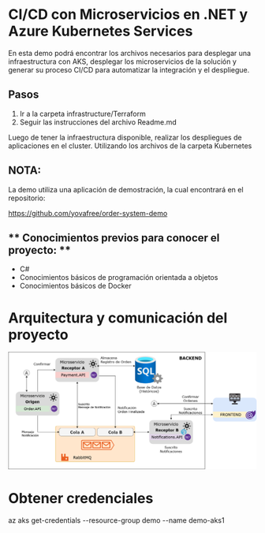 # CI/CD con Microservicios en .NET y Azure Kubernetes Services

En esta demo podrá encontrar los archivos necesarios para desplegar una infraestructura con AKS, desplegar los microservicios de la solución y generar su proceso CI/CD para automatizar la integración y el despliegue.

## Pasos

1) Ir a la carpeta infrastructure/Terraform
2) Seguir las instrucciones del archivo Readme.md

Luego de tener la infraestructura disponible, realizar los despliegues de aplicaciones en el cluster. 
Utilizando los archivos de la carpeta Kubernetes

## NOTA:
La demo utiliza una aplicación de demostración, la cual encontrará en el repositorio: 

https://github.com/yovafree/order-system-demo

## ** Conocimientos previos para conocer el proyecto: **  
* C#
* Conocimientos básicos de programación orientada a objetos
* Conocimientos básicos de Docker

# Arquitectura y comunicación del proyecto

![image info](./img/arquitectura.png)

# Obtener credenciales
az aks get-credentials --resource-group demo --name demo-aks1
